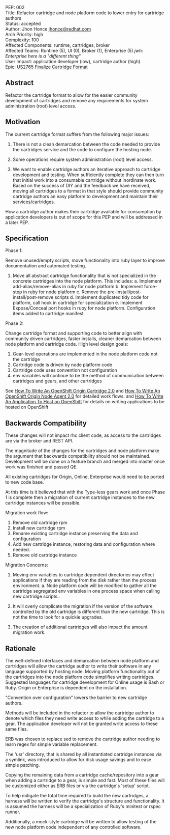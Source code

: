 PEP: 002  
Title: Refactor cartridge and node platform code to lower entry for cartridge authors  
Status: accepted  
Author: Jhon Honce <jhonce@redhat.com>  
Arch Priority: high  
Complexity: 100  
Affected Components: runtime, cartridges, broker  
Affected Teams: Runtime (5), UI (0), Broker (1), Enterprise (5) *jwh: Enterprise here is a "different thing"*  
User Impact: application developer (low), cartridge author (high)  
Epic: [US2765 Finalize Cartridge Format](https://rally1.rallydev.com/#/4670516379d/detail/userstory/7579329564)  

Abstract
--------

Refactor the cartridge format to allow for the easier community
development of cartridges and remove any requirements for system
administration (root) level access.

Motivation
----------
The current cartridge format suffers from the following major issues:

  1. There is not a clean demarcation between the code needed to provide
     the cartridges service and the code to configure the hosting node.

  2. Some operations require system administration (root) level access.

  3. We want to enable cartridge authors an iterative approach to
     cartridge development and testing. When sufficiently complete they
     can then turn that initial work into a consumable cartridge without
     inordinate work. Based on the success of DIY and the feedback we
     have received, moving all cartridges to a format in that style
     should provide community cartridge authors an easy platform to
     development and maintain their services/cartridges.

How a cartridge author makes their cartridge available for consumption by
application developers is out of scope for this PEP and will be addressed
in a later PEP.

Specification
-------------

Phase 1:

Remove unused/empty scripts, move functionality into ruby layer to
improve documentation and automated testing.

  1. Move all abstract cartridge functionality that is not specialized
     in the concrete cartridges into the node platform. This includes:
       a. Implement add-alias/remove-alias in ruby for node platform
       b. Implement force-stop in ruby for node platform
       c. Remove the pre-install/post-install/post-remove scripts
       d. Implement duplicated tidy code for platform, call hook in
          cartridge for specialization
       e. Implement Expose/Conceal port hooks in ruby for node platform.
          Configuration items added to cartridge manifest


Phase 2:

Change cartridge format and supporting code to better align with community
driven cartridges, faster installs, cleaner demarcation between node
platform and cartridge code. High level design goals:

  1. Gear-level operations are implemented in the node platform code not the cartridge
  2. Cartridge code is driven by node platform code
  3. Cartridge code uses convention not configuration
  4. env variables will continue to be the method of communication between
     cartridges and gears, and other cartridges

See [How To Write An OpenShift Origin Cartridge 2.0](https://github.com/openshift/origin-server/blob/master/node/README.writing_cartridges.md)
and [How To Write An OpenShift Origin Node Agent 2.0](https://github.com/openshift/origin-server/blob/master/node/README.node_module_design.md) for detailed work flows.
and [How To Write An Application To Host on OpenShift](https://github.com/openshift/origin-server/blob/master/node/README.writing_applications.md) for details on writing applications to be hosted on OpenShift

Backwards Compatibility
-----------------------

These changes will not impact rhc client code, as access to the cartridges
are via the broker and REST API.

The magnitude of the changes for the cartridges and node platform
make the argument that backwards compatibility should not be
maintained. Development will be done on a feature branch and merged
into master once work was finished and passed QE.

All existing cartridges for Origin, Online, Enterprise would need to be
ported to new code base.

At this time is it believed that with the Type-less gears work and once
Phase 1 is complete then a migration of current cartridge instances to
the new cartridge instances will be possible.

Migration work flow:
  1. Remove old cartridge rpm
  2. Install new cartridge rpm
  3. Rename existing cartridge instance preserving the data and configuration
  4. Add new cartridge instance, restoring data and configuration where needed.
  5. Remove old cartridge instance

Migration Concerns:
  1. Moving env variables to cartridge dependent directories may effect
     applications if they are reading from the disk rather than
     the process environment.
       a. Node platform code will be modified to gather all the cartridge
          segregated env variables in one process space when calling new
          cartridge scripts..

  2. It will overly complicate the migration if the version of the
     software controlled by the old cartridge is different than the new
     cartridge. This is not the time to look for a quickie upgrades.

  3. The creation of additional cartridges will also impact the amount
     migration work.


Rationale
---------

The well-defined interfaces and demarcation between node platform and
cartridges will allow the cartridge author to write their software in
any language supported by hosting node. Moving platform functionality
out of the cartridges into the node platform code simplifies writing
cartridges. Suggested languages for cartridge development for Online usage
is Bash or Ruby. Origin or Enterprise is dependent on the installation.

"Convention over configuration" lowers the barrier to new cartridge
authors.

Methods will be included in the refactor to allow the cartridge author to
denote which files they need write access to while adding the cartridge
to a gear. The application developer will not be granted write access
to these same files.

ERB was chosen to replace sed to remove the cartridge author needing to
learn regex for simple variable replacement. 

The 'usr' directory, that is shared by all instantiated cartridge
instances via a symlink, was introduced to allow for disk usage savings
and to ease simple patching.

Copying the remaining data from a cartridge cache/repository into a gear
when adding a cartridge to a gear, is simple and fast. Most of these
files will be customized either as ERB files or via the cartridge's
'setup' script.

To help mitigate the total time required to build the new cartridges,
a harness will be written to verify the cartridge's structure and
functionality. It is assumed the harness will be a specialization of
Ruby's minitest or rspec runner.

Additionally, a mock-style cartridge will be written to allow testing
of the new node platform code independent of any controlled software.
